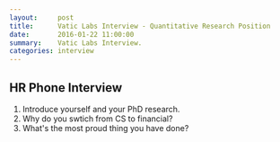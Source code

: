```yaml
---
layout:     post
title:      Vatic Labs Interview - Quantitative Research Position
date:       2016-01-22 11:00:00
summary:    Vatic Labs Interview.
categories: interview 
---
```



## HR Phone Interview

1. Introduce yourself and your PhD research.
2. Why do you swtich from CS to financial?
3. What's the most proud thing you have done?